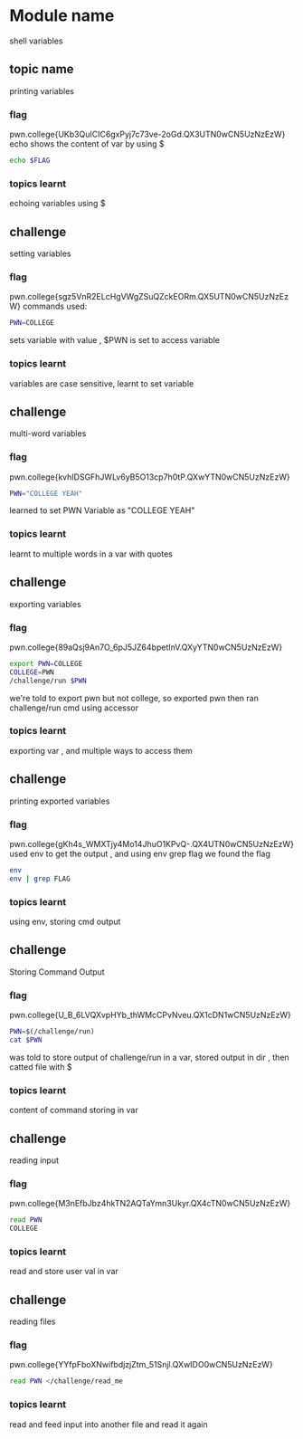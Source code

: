 # Module name
shell variables
## topic name
printing variables
### flag
pwn.college{UKb3QuICIC6gxPyj7c73ve-2oGd.QX3UTN0wCN5UzNzEzW}
echo shows the content of var by using $
```bash
echo $FLAG
```
### topics learnt
echoing variables using $

## challenge
setting variables
### flag
pwn.college{sgz5VnR2ELcHgVWgZSuQZckEORm.QX5UTN0wCN5UzNzEzW}
commands used:
```bash
PWN=COLLEGE
```
sets variable with value , $PWN is set to access variable
### topics learnt 
variables are case sensitive, learnt to set variable

## challenge 
multi-word variables
### flag
pwn.college{kvhIDSGFhJWLv6yB5O13cp7h0tP.QXwYTN0wCN5UzNzEzW}
```bash
PWN="COLLEGE YEAH"
```
learned to set PWN Variable as "COLLEGE YEAH"
### topics learnt
learnt to multiple words in a var with quotes

## challenge 
exporting variables
### flag
pwn.college{89aQsj9An7O_6pJ5JZ64bpetInV.QXyYTN0wCN5UzNzEzW}
```bash
export PWN=COLLEGE
COLLEGE=PWN
/challenge/run $PWN
```
we're told to export pwn but not college, so exported pwn then ran challenge/run cmd using accessor

### topics learnt
exporting var , and multiple ways to access them

## challenge 
printing exported variables
### flag
pwn.college{gKh4s_WMXTjy4Mo14JhuO1KPvQ-.QX4UTN0wCN5UzNzEzW}
used env to get the output , and using env grep flag we found the flag
```bash
env
env | grep FLAG
```
### topics learnt 
using env, storing cmd output

## challenge
Storing Command Output
### flag
pwn.college{U_B_6LVQXvpHYb_thWMcCPvNveu.QX1cDN1wCN5UzNzEzW}

```bash
PWN=$(/challenge/run)
cat $PWN
```
was told to store output of challenge/run in a var, stored output in dir , then catted file with $

### topics learnt
content of command storing in var

## challenge 
reading input 

### flag
pwn.college{M3nEfbJbz4hkTN2AQTaYmn3Ukyr.QX4cTN0wCN5UzNzEzW}

```bash
read PWN
COLLEGE
```

### topics learnt
read and store user val in var

## challenge
reading files

### flag
pwn.college{YYfpFboXNwifbdjzjZtm_51Snjl.QXwIDO0wCN5UzNzEzW}

```bash
read PWN </challenge/read_me
```
 ### topics learnt 
 read and feed input into another file and read it again
 


